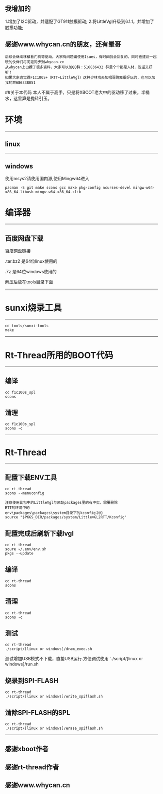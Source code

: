## 我增加的
 1.增加了I2C驱动，并适配了GT911触摸驱动;
 2.将LittleVgl升级到6.1.1，并增加了触摸功能;
 
## 感谢www.whycan.cn的朋友，还有晕哥
    后续会继续移植看门狗等驱动，大家有问题请使用Isues，有时间我会回复的，同时也建议一起玩的伙伴们将问题同步到whycan.cn
    从whycan上白嫖了很多资料，大家可以加QQ群：516836432 群里个个都是人材，说话又好听！
	如果大家也觉得F1C100S+（RTT+LittleVgl）这种少林功夫加唱哥跳舞很好玩的，也可以加我的群686338051

##关于本代码
   本人不属于高手，只是将XBOOT老大中的驱动移了过来。半桶水，这里算是抛砖引玉。

# 环境
---
## linux
---
## windows

使用msys2请使用国内源,使用Mingw64进入
```shell
pacman -S git make scons gcc make pkg-config ncurses-devel mingw-w64-x86_64-libusb mingw-w64-x86_64-zlib
```

# 编译器
---
## 百度网盘下载
[百度网盘链接](https://pan.baidu.com/s/16hCiVEnsWqkEROxbpzD-9Q)

.tar.bz2 是64位linux使用的

.7z 是64位windows使用的

解压后放在tools目录下面

---
# sunxi烧录工具
---
```shell
cd tools/sunxi-tools
make
```
---
# Rt-Thread所用的BOOT代码
---
## 编译
```shell
cd f1c100s_spl
scons
```
## 清理
```shell
cd f1c100s_spl
scons -c
```
---
# Rt-Thread

---

## 配置下载ENV工具
```shell
cd rt-thread
scons --menuconfig

注意使用此包中的LittleVgl与原始packages里的有冲突。需要删除
RTT的环境中的
env\packages\packages\system目录下的kconfig中的
source "$PKGS_DIR/packages/system/LittlevGL2RTT/Kconfig"
```

## 配置完成后刷新下载lvgl
```shell
cd rt-thread
soure ~/.env/env.sh
pkgs --update
```

## 编译
```shell
cd rt-thread
scons
```

## 清理
```shell
cd rt-thread
scons -c
```

## 测试
```shell
cd rt-thread
./script/[linux or windows]/dram_exec.sh
```
   测试增加USB模式不下载，直接USB运行.方便调试使用
`./script/[linux or windows]/run.sh

## 烧录到SPI-FLASH
```shell
cd rt-thread
./script/[linux or windows]/write_spiflash.sh
```

## 清除SPI-FLASH的SPL
```shell
cd rt-thread
./script/[linux or windows]/erase_spiflash.sh
```

---

## 感谢xboot作者

## 感谢rt-thread作者

## 感谢www.whycan.cn
